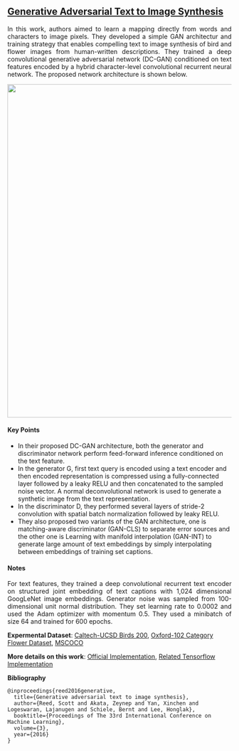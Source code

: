 ## [Generative Adversarial Text to Image Synthesis](http://www-personal.umich.edu/~reedscot/files/icml2016.pdf)

<p align="justify">
In this work, authors aimed to learn a mapping directly from words and characters to image pixels. They developed a simple GAN architectur
and training strategy that enables compelling text to image synthesis of bird and flower images from human-written descriptions. They 
trained a deep convolutional generative adversarial network (DC-GAN) conditioned on text features encoded by a hybrid character-level
convolutional recurrent neural network. The proposed network architecture is shown below.
<p align="justify">

<p align="center">
  <img src="https://camo.githubusercontent.com/1925e23b5b6e19efa60f45daa3787f1f4a098ef3/687474703a2f2f692e696d6775722e636f6d2f644e6c32486b5a2e6a7067" width="750"/>
<p align="center">

#### Key Points

- In their proposed DC-GAN architecture, both the generator and discriminator network perform feed-forward inference conditioned on the
text feature.
- In the generator G, first text query is encoded using a text encoder and then encoded representation is compressed using a fully-connected 
layer followed by a leaky RELU and then concatenated to the sampled noise vector. A normal deconvolutional network is used to generate 
a synthetic image from the text representation.
- In the discriminator D, they performed several layers of stride-2 convolution with spatial batch normalization followed by leaky RELU.
- They also proposed two variants of the GAN architecture, one is matching-aware discriminator (GAN-CLS) to separate error sources and 
the other one is Learning with manifold interpolation (GAN-INT) to generate large amount of text embeddings by simply interpolating between 
embeddings of training set captions.

#### Notes

<p align="justify">
For text features, they trained a deep convolutional recurrent text encoder on structured joint embedding of text captions with 1,024 
dimensional GoogLeNet image embeddings. Generator noise was sampled from 100-dimensional unit normal distribution. They set learning rate
to 0.0002 and used the Adam optimizer with momentum 0.5. They used a minibatch of size 64 and trained for 600 epochs.
<p align="justify">

**Expermental Dataset**: [Caltech-UCSD Birds 200](http://www.vision.caltech.edu/visipedia/CUB-200.html), 
[Oxford-102 Category Flower Dataset](http://www.robots.ox.ac.uk/~vgg/data/flowers/102/), [MSCOCO](http://mscoco.org/)

**More details on this work**: [Official Implementation](https://github.com/reedscot/icml2016), [Related Tensorflow Implementation](https://github.com/paarthneekhara/text-to-image)

**Bibliography**
```
@inproceedings{reed2016generative,
  title={Generative adversarial text to image synthesis},
  author={Reed, Scott and Akata, Zeynep and Yan, Xinchen and Logeswaran, Lajanugen and Schiele, Bernt and Lee, Honglak},
  booktitle={Proceedings of The 33rd International Conference on Machine Learning},
  volume={3},
  year={2016}
}
```
